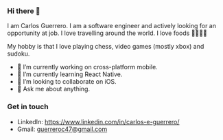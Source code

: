 ### Hi there 👋

I am Carlos Guerrero. I am a software engineer and actively looking for an opportunity at job. I love travelling around the world. I love foods 🍱🍕🌮🍜

My hobby is that I love playing chess, video games (mostly xbox) and sudoku.

- 🔭 I’m currently working on cross-platform mobile.
- 🌱 I’m currently learning React Native.
- 👯 I’m looking to collaborate on iOS.
- 💬 Ask me about anything.

### Get in touch

- LinkedIn: https://www.linkedin.com/in/carlos-e-guerrero/
- Gmail: guerreroc47@gmail.com
